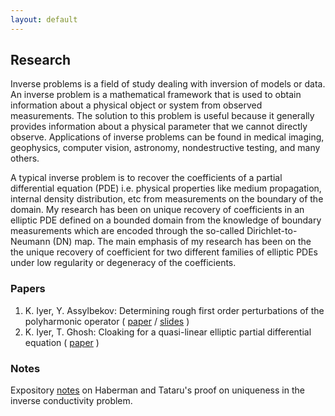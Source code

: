 ```yaml
---
layout: default
---
```


## Research

Inverse problems is a field of study dealing with inversion of models or data. An inverse problem is a mathematical framework that is used to obtain information about a physical object or system from observed measurements. The solution to this problem is useful because it generally provides information about a physical parameter that we cannot directly observe. Applications of inverse problems can be found in medical imaging, geophysics, computer vision, astronomy, nondestructive testing, and many others.

A typical inverse problem is to recover the coefficients of a partial differential equation (PDE) i.e. physical properties like medium propagation, internal density distribution, etc from measurements on the boundary of the domain. My research has been on unique recovery of coefficients in an elliptic PDE defined on a bounded domain from the knowledge of boundary measurements which are encoded through the so-called Dirichlet-to-Neumann (DN) map. The main emphasis of my research has been on the the unique recovery of coefficient for two different families of elliptic PDEs under low regularity or degeneracy of the coefficients.

### Papers

1. K. Iyer, Y. Assylbekov: Determining rough first order perturbations of the polyharmonic operator ( [paper](https://arxiv.org/pdf/1703.02569.pdf) / [slides](documents/polyharmonic_slides.pdf) )
2. K. Iyer, T. Ghosh: Cloaking for a quasi-linear elliptic partial differential equation ( [paper](https://arxiv.org/pdf/1704.02714.pdf) )

### Notes 
Expository [notes](documents/HT_uniqueness_exposition.pdf) on Haberman and Tataru's proof on uniqueness in the inverse conductivity problem.

<br>
<br>



